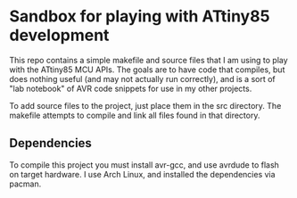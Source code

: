 # Sandbox for playing with ATtiny85 development

This repo contains a simple makefile and source files that I am using
to play with the ATtiny85 MCU APIs. The goals are to have code that
compiles, but does nothing useful (and may not actually run correctly),
and is a sort of "lab notebook" of AVR code snippets for use in my other
projects.

To add source files to the project, just place them in the src directory.
The makefile attempts to compile and link all files found in that directory.

## Dependencies

To compile this project you must install avr-gcc, and use avrdude to
flash on target hardware. I use Arch Linux, and installed the dependencies
via pacman.
